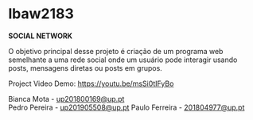 # lbaw2183
**SOCIAL NETWORK**

O objetivo principal desse projeto é criação de um programa web semelhante a uma rede social onde um usuário pode interagir usando posts, mensagens diretas ou posts em grupos. 

Project Video Demo: https://youtu.be/msSi0tIFyBo

Bianca Mota - up201800169@up.pt  
Pedro Pereira - up201905508@up.pt
Paulo Ferreira - 201804977@up.pt

